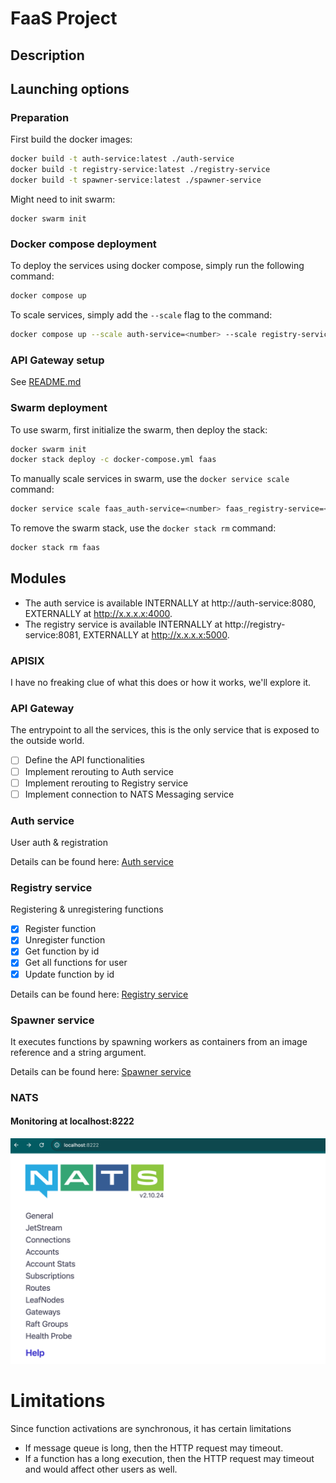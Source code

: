 # FaaS Project

## Description

## Launching options
### Preparation
First build the docker images:
```bash
docker build -t auth-service:latest ./auth-service
docker build -t registry-service:latest ./registry-service
docker build -t spawner-service:latest ./spawner-service
```

Might need to init swarm:
```
docker swarm init
```

### Docker compose deployment
To deploy the services using docker compose, simply run the following command:
```bash
docker compose up
```
To scale services, simply add the `--scale` flag to the command:
```bash
docker compose up --scale auth-service=<number> --scale registry-service=<number> --scale execution-service=<number>
```

### API Gateway setup
See [README.md](api-gateway/README.md)

### Swarm deployment
To use swarm, first initialize the swarm, then deploy the stack:
```bash
docker swarm init
docker stack deploy -c docker-compose.yml faas
```

To manually scale services in swarm, use the `docker service scale` command:
```bash
docker service scale faas_auth-service=<number> faas_registry-service=<number> faas_execution-service=<number>
```

To remove the swarm stack, use the `docker stack rm` command:
```bash
docker stack rm faas
```

## Modules
- The auth service is available INTERNALLY at http://auth-service:8080, EXTERNALLY at http://x.x.x.x:4000.
- The registry service is available INTERNALLY at http://registry-service:8081, EXTERNALLY at http://x.x.x.x:5000.

### APISIX
I have no freaking clue of what this does or how it works, we'll explore it.

### API Gateway
The entrypoint to all the services, this is the only service that is exposed to the outside world.

- [ ] Define the API functionalities
- [ ] Implement rerouting to Auth service
- [ ] Implement rerouting to Registry service
- [ ] Implement connection to NATS Messaging service

### Auth service
User auth & registration

Details can be found here: [Auth service](auth-service/README.md)

### Registry service
Registering & unregistering functions
- [x] Register function
- [x] Unregister function
- [x] Get function by id
- [x] Get all functions for user
- [x] Update function by id

Details can be found here: [Registry service](registry-service/README.md)

### Spawner service
It executes functions by spawning workers as containers from an image reference and a string argument.

Details can be found here: [Spawner service](spawner-service/README.md)

### NATS
#### Monitoring at localhost:8222
![alt text](images/nats-monitoring.png)

# Limitations
Since function activations are synchronous, it has certain limitations
* If message queue is long, then the HTTP request may timeout.
* If a function has a long execution, then the HTTP request may timeout and would affect other users as well. 
